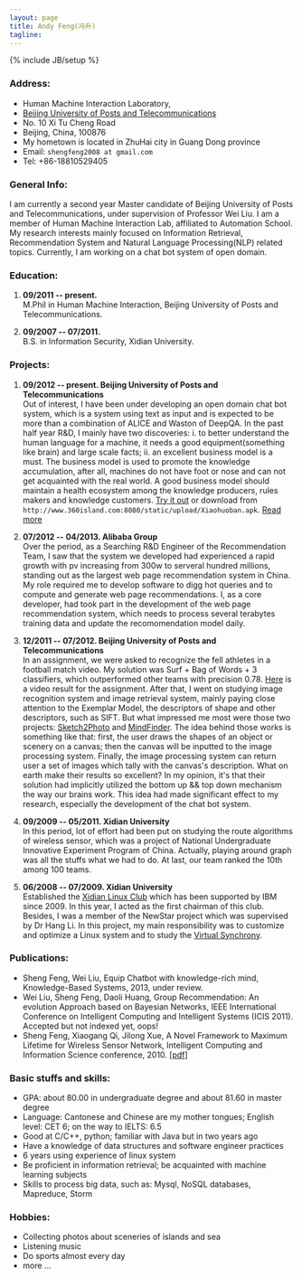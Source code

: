 ```yaml
---
layout: page
title: Andy Feng(冯升)
tagline: 
---
```

{% include JB/setup %}


### Address:
    
- Human Machine Interaction Laboratory,
- [Beijing University of Posts and Telecommunications](http://www.bupt.edu.cn/)
- No. 10 Xi Tu Cheng Road
- Beijing, China, 100876
- My hometown is located in ZhuHai city in Guang Dong province
- Email: `shengfeng2008 at gmail.com`
- Tel: +86-18810529405


### General Info:

I am currently a second year Master candidate of Beijing University of Posts and Telecommunications, under supervision of Professor Wei Liu. I am a member of Human Machine Interaction Lab, affiliated to Automation School. My research interests mainly focused on Information Retrieval, Recommendation System and Natural Language Processing(NLP) related topics. Currently, I am working on a chat bot system of open domain.


### Education:

1. **09/2011 -- present.**                                                                 
  M.Phil in Human Machine Interaction, Beijing University of Posts and Telecommunications.

2. **09/2007 -- 07/2011.**                                                             
  B.S. in Information Security, Xidian University.


### Projects:

1. **09/2012 -- present. Beijing University of Posts and Telecommunications**                            
  Out of interest, I have been under developing an open domain chat bot system, which is a system using text as input and is expected to be more than a combination of ALICE and Waston of DeepQA. In the past half year R&D, I mainly have two discoveries: i. to better understand the human language for a machine, it needs a good equipment(something like brain) and large scale facts; ii. an excellent business model is a must. The business model is used to promote the knowledge accumulation, after all, machines do not have foot or nose and can not get acquainted with the real world. A good business model should maintain a health ecosystem among the knowledge producers, rules makers and knowledge customers. [Try it out](https://github.com/ideafold/ideafold.github.com/blob/master/assets/Xiaohuoban.apk) or download from `http://www.360island.com:8080/static/upload/Xiaohuoban.apk`. [Read more](http://ideafold.github.io/2013/07/06/the-chat-bot-system-xianzhi/)

2. **07/2012 -- 04/2013. Alibaba Group**                             
  Over the period, as a Searching R&D Engineer of the Recommendation Team, I saw that the system we developed had experienced a rapid growth with pv increasing from 300w to serveral hundred millions, standing out as the largest web page recommendation system in China. My role required me to develop software to digg hot queries and to compute and generate web page recommendations. I, as a core developer, had took part in the development of the web page recommendation system, which needs to process several terabytes training data and update the recomomendation model daily.

3. **12/2011 -- 07/2012. Beijing University of Posts and Telecommunications**                         
  In an assignment, we were asked to recognize the fell athletes in a football match video. My solution was Surf + Bag of Words + 3 classifiers, which outperformed other teams with precision 0.78. [Here](http://v.youku.com/v_show/id_XNTgwNTE2NzQ0.html) is a video result for the assignment. After that, I went on studying image recognition system and image retrieval system, mainly paying close attention to the Exemplar Model, the descriptors of shape and other descriptors, such as SIFT. But what impressed me most were those two projects: [Sketch2Photo](http://cg.cs.tsinghua.edu.cn/montage/main.htm) and [MindFinder](http://wwwconference.org/proceedings/www2010/www/p1309.pdf). The idea behind those works is something like that: first, the user draws the shapes of an object or scenery on a canvas; then the canvas will be inputted to the image processing system. Finally, the image processing system can return user a set of images which tally with the canvas's description. What on earth make their results so excellent? In my opinion, it's that their solution had implicitly utilized the bottom up && top down mechanism the way our brains work. This idea had made significant effect to my research, especially the development of the chat bot system.

4. **09/2009 -- 05/2011. Xidian University**                                                             
  In this period, lot of effort had been put on studying the route algorithms of wireless sensor, which was a project of National Undergraduate Innovative Experiment Program of China. Actually, playing around graph was all the stuffs what we had to do. At last, our team ranked the 10th among 100 teams.

5. **06/2008 -- 07/2009. Xidian University**                                       
  Established the [Xidian Linux Club](http://linux.xidian.edu.cn/bbs/forum.php) which has been supported by IBM since 2009. In this year, I acted as the first chairman of this club. Besides, I was a member of the NewStar project which was supervised by Dr Hang Li. In this project, my main responsibility was to customize and optimize a Linux system and to study the [Virtual Synchrony](http://en.wikipedia.org/wiki/Virtual_synchrony).


### Publications:

- Sheng Feng, Wei Liu, Equip Chatbot with knowledge-rich mind, Knowledge-Based Systems, 2013, under review.
- Wei Liu, Sheng Feng, Daoli Huang, Group Recommendation: An evolution Approach based on Bayesian Networks, IEEE International Conference on Intelligent Computing and Intelligent Systems (ICIS 2011). Accepted but not indexed yet, oops! 
- Sheng Feng, Xiaogang Qi, Jilong Xue, A Novel Framework to Maximum Lifetime for Wireless Sensor Network, Intelligent Computing and Information Science conference, 2010. [\[pdf\]](http://www.springerlink.com/index/NU48729372077502.pdf) 


### Basic stuffs and skills:

- GPA: about 80.00 in undergraduate degree and about 81.60 in master degree
- Language: Cantonese and Chinese are my mother tongues; English level: CET 6; on the way to IELTS: 6.5
- Good at C/C++, python; familiar with Java but in two years ago
- Have a knowledge of data structures and software engineer practices
- 6 years using experience of linux system
- Be proficient in information retrieval; be acquainted with machine learning subjects
- Skills to process big data, such as: Mysql, NoSQL databases, Mapreduce, Storm


### Hobbies:

- Collecting photos about sceneries of islands and sea
- Listening music
- Do sports almost every day
- more ...
